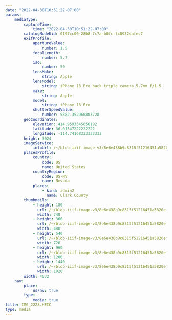 ```yaml
---
date: "2022-04-30T10:51:22-07:00"
params:
    mediaType:
        captureTime:
            time: "2022-04-30T10:51:22-07:00"
        catalogNodeUid: 0197cc00-28b8-7c7a-b0fc-fc8932dafec7
        exifProfile:
            apertureValue:
                number: 1.5
            focalLength:
                number: 5.7
            iso:
                number: 50
            lensMake:
                string: Apple
            lensModel:
                string: iPhone 13 Pro back triple camera 5.7mm f/1.5
            make:
                string: Apple
            model:
                string: iPhone 13 Pro
            shutterSpeedValue:
                number: 5882.352960803728
        geoCoordinates:
            elevation: 414.9593345656192
            latitude: 36.01547222222222
            longitude: -114.74168333333333
        height: 3024
        imageService:
            infoUrl: /~/blob-iiif-image-v3/8e6e438b9c8315f51216451a5820efeb12dd900fab9a093eefd233a6259cfbdd/info.json
        placesProfile:
            country:
                code: US
                name: United States
            countryRegion:
                code: US-NV
                name: Nevada
            places:
                - kind: admin2
                  name: Clark County
        thumbnails:
            - height: 180
              url: /~/blob-iiif-image-v3/8e6e438b9c8315f51216451a5820efeb12dd900fab9a093eefd233a6259cfbdd/full/240%2C180/0/default.jpg
              width: 240
            - height: 360
              url: /~/blob-iiif-image-v3/8e6e438b9c8315f51216451a5820efeb12dd900fab9a093eefd233a6259cfbdd/full/480%2C360/0/default.jpg
              width: 480
            - height: 540
              url: /~/blob-iiif-image-v3/8e6e438b9c8315f51216451a5820efeb12dd900fab9a093eefd233a6259cfbdd/full/720%2C540/0/default.jpg
              width: 720
            - height: 960
              url: /~/blob-iiif-image-v3/8e6e438b9c8315f51216451a5820efeb12dd900fab9a093eefd233a6259cfbdd/full/1280%2C960/0/default.jpg
              width: 1280
            - height: 1440
              url: /~/blob-iiif-image-v3/8e6e438b9c8315f51216451a5820efeb12dd900fab9a093eefd233a6259cfbdd/full/1920%2C1440/0/default.jpg
              width: 1920
        width: 4032
    nav:
        place:
            us/nv: true
        type:
            media: true
title: IMG_2223.HEIC
type: media
---
```

